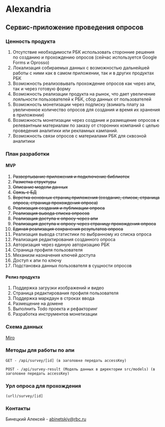 # Alexandria

## Сервис-приложение проведения опросов

### Ценность продукта
1. Отсутствие необходимости РБК использовать сторонние решения по созданию и прохождению опросов (сейчас используется Google Forms и Oprosso)
2. Локализация собираемых данных с возможностью дальнейшей работы с ними как в самом приложении, так и в других продуктах РБК
3. Возможность реализовывать прохождение опросов как через апи, так и через готовую форму
4. Возможность реализации продукта на рынок, что дает увеличение лояльности пользователей к РБК, сбор данных от пользователей
5. Возможность монетизации через подписку (взимать плату за увеличенное количество опросов для создания и время их хранения в приложении)
6. Возможность монетизации через создание и размещение опросов к релевантным материалам по заказу от сторонних компаний с целью проведения аналитики или рекламных кампаний.
7. Возможность связи опросов с материалами РБК для сквозной аналитики

### План разработки
#### MVP
1. ~~Развертывание приложения и подключение библиотек~~
2. ~~Разметка структуры~~
3. ~~Описание модели данных~~
4. ~~Связь с БД~~
5. ~~Верстка основных страниц приложения (создание, список, страница опроса, страница прохождения опроса)~~
6. ~~Реализация создания и публикации опроса~~
7. ~~Реализация вывода списка опросов~~
8. ~~Реализация доступа к опросу через апи~~
9. ~~Реализация доступа к опросу через страницу прохождения опроса~~
10. ~~Единая реализация сохранения результатов опроса~~
11. Реализация вывода статистики по выбранному из списка опроса
12. Реализация редактирования созданного опроса
13. Авторизация через единую авторизацию РБК
14. Страница профиля пользователя
15. Механизм назначения ключей доступа
16. Доступ к апи по ключу
17. Подстановка данных пользователя в сущности опросов

#### Релиз продукта
1. Поддержка загрузки изображений и видео
2. Страница редактирования профиля пользователя
3. Поддержка маркдаун в строках ввода
4. Размещение на домене
5. Выполнить Todo проекта и рефакторинг
6. Разработка инструментов монетизации

### Схема данных

[Miro](https://miro.com/app/board/uXjVM56EpXI=/)

### Методы для работы по апи

```
GET - /api/survey/[id] (в заголовке передать accessKey)

POST - /api/survey-result (Модель данных в директории src/models) (в заголовке передать accessKey)

```

### Урл опроса для прохождения

```
(url)/survey/[id]
```

### Контакты

Бинецкий Алексей - [abinetskiy@rbc.ru](mailto:abinetskiy@rbc.ru)